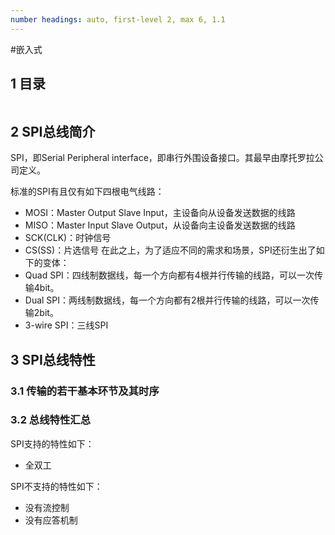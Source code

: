 ```yaml
---
number headings: auto, first-level 2, max 6, 1.1
---
```

#嵌入式 

## 1 目录

```toc
```

## 2 SPI总线简介

SPI，即Serial Peripheral interface，即串行外围设备接口。其最早由摩托罗拉公司定义。


标准的SPI有且仅有如下四根电气线路：
- MOSI：Master Output Slave Input，主设备向从设备发送数据的线路
- MISO：Master Input Slave Output，从设备向主设备发送数据的线路
- SCK(CLK)：时钟信号
- CS(SS)：片选信号
在此之上，为了适应不同的需求和场景，SPI还衍生出了如下的变体：
- Quad SPI：四线制数据线，每一个方向都有4根并行传输的线路，可以一次传输4bit。
- Dual SPI：两线制数据线，每一个方向都有2根并行传输的线路，可以一次传输2bit。
- 3-wire SPI：三线SPI

## 3 SPI总线特性

### 3.1 传输的若干基本环节及其时序



### 3.2 总线特性汇总

SPI支持的特性如下：
- 全双工

SPI不支持的特性如下：
- 没有流控制
- 没有应答机制




